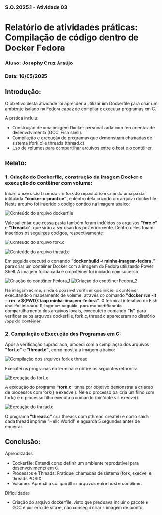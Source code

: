 ### S.O. 2025.1 - Atividade 03
# **Relatório de atividades práticas: Compilação de código dentro de Docker Fedora**
### Aluno: Josephy Cruz Araújo 
### Data: 16/05/2025

## Introdução: 
O objetivo desta atividade foi aprender a utilizar um Dockerfile para criar um ambiente isolado no Fedora capaz de compilar e executar programas em C. 

A prática incluiu:
- Construção de uma imagem Docker personalizada com ferramentas de desenvolvimento (GCC, Fish shell).
- Compilação e execução de programas que demonstram chamadas de sistema (fork.c) e threads (thread.c).
- Uso de volumes para compartilhar arquivos entre o host e o contêiner.

## Relato:
### 1. Criação do Dockerfile, construção da imagem Docker e execução do contêiner com volume: 
Iniciei o exercício fazendo um fork do repositório e criando uma pasta intitulada **"docker-c-practice"**, e dentro dela criando um arquivo dockerfile. Neste arquivo foi inserido o código contido na imagem abaixo: 

![Conteúdo do arquivo dockerfile](imgs/img_2.png)

Vale salientar que nessa pasta também foram inclúidos os arquivos **"forc.c"** e **"thread.c"**, que virão a ser usandos posteriormente. Dentro deles foram inseridos os seguintes códigos, respectivamente: 

![Conteúdo do arquivo fork.c](imgs/img_3.png)

![Conteúdo do arquivo thread.c](imgs/img_4.png)

Em seguida executei o comando **"docker build -t minha-imagem-fedora ."** para criar um contêiner Docker com a imagem do Fedora utilizando Power Shell. A imagem foi baixada e o contêiner foi iniciado com sucesso.

![Criação do contêiner Fedora_1](imgs/img_1.png)
![Criação do contêiner Fedora_2](imgs/img_5.png)

Na imagem acima, ainda é possível verificar que iniciei o contêiner executando o mapeamento de volume, através do comando **"docker run -it --rm -v ${PWD}:/app minha-imagem-fedora"**. O terminal interativo do Fish shell foi iniciado. E, logo em seguida, para me certificar do compartilhamento dos arquivos locais, execeutei o comando **"ls"** para verificar se os arquivos dockerfile, fork.c, thread.c apareceram no diretório /app do contêiner.

### 2. Compilação e Execução dos Programas em C:
Após a verificação supracitada, procedi com a compilação dos arquivos **"fork.c"** e **"thread.c"**, como mostra a imagem a baixo: 

![Compilação dos arquivos fork e thread](imgs/img_7.png)

Executei os programas no terminal e obtive os seguintes retornos: 

![Execução do fork.c](imgs/img_9.png)

A execução do programa **"fork.c"** tinha por objetivo demonstrar a criação de processos com fork() e execve(). Nele o processo pai cria um filho com fork() e o processo filho executa o comando /bin/date via execve().

![Execução do thread.c](imgs/img_8.png)

O programa **"thread.c"** cria threads com pthread_create() e como saída cada thread imprime "Hello World!" e aguarda 5 segundos antes de encerrar.

## Conclusão: 
Aprendizados
- Dockerfile: Entendi como definir um ambiente reprodutível para desenvolvimento em C.
- Processos e Threads: Pratiquei chamadas de sistema (fork, execve) e threads POSIX.
- Volumes: Aprendi a compartilhar arquivos entre host e contêiner.

Dificuldades
- Criação do arquivo dockerfile, visto que precisava incluir o pacote e GCC e por erro de sitaxe, não consegui criar a imagem de pronto. 
